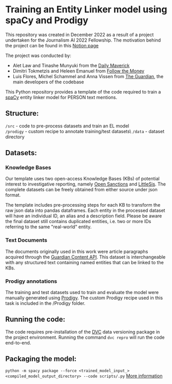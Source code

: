 # Training an Entity Linker model using spaCy and Prodigy 

This repository was created in December 2022 as a result of a project undertaken for the Journalism AI 2022 Fellowship. 
The motivation behind the project can be found in this [Notion page](https://www.notion.so/badwillhunting/Recognising-bad-actors-in-data-leaks-with-AI-19d40278356f4f3eb52d5d1678d14971)

The project was conducted by:
* Alet Law and Tinashe Munyuki from the [Daily Maverick](https://www.dailymaverick.co.za/)
* Dimitri Tokmetzis and Heleen Emanuel from [Follow the Money](https://www.ftm.eu/)
* Luis Flores, Michel Schammel and Anna Vissen from [The Guardian](https://www.theguardian.com/), the main developers of the codebase

This Python repository provides a template of the code required to train a [spaCy](https://spacy.io/) entity linker model for PERSON text mentions. 

## Structure:

`/src` - code to pre-process datasets and train an EL model\
`/prodigy` - custom recipe to annotate training/test datasets\ 
`/data` - dataset directory 

## Datasets: 

### Knowledge Bases 
Our template uses two open-access Knowledge Bases (KBs) of potential interest to investigative reporting, 
namely [Open Sanctions](https://www.opensanctions.org/) and [LittleSis](https://littlesis.org/home/dashboard).
The complete datasets can be freely obtained from either source under json format.

The template includes pre-processing steps for each KB to transform the raw json data into pandas dataframes. 
Each entity in the processed dataset will have an individual ID, an alias and a description field.
Please be aware the final dataset still contains duplicated entities, i.e. two or more IDs referring to the same "real-world" entity. 

### Text Documents 
The documents originally used in this work were article paragraphs acquired through the [Guardian Content API](https://open-platform.theguardian.com/).
This dataset is interchangeable with any structured text containing named entities that can be linked to the KBs. 

### Prodigy annotations 
The training and test datasets used to train and evaluate the model were manually generated using [Prodigy](https://prodi.gy/). 
The custom Prodigy recipe used in this task is included in the /Prodigy folder.  

## Running the code:

The code requires pre-installation of the [DVC](https://dvc.org/) data versioning package in the project environment.
Running the command `dvc repro` will run the code end-to-end. 

## Packaging the model:

`python -m spacy package --force <trained_model_input_> <compiled_model_output_directory> --code scripts/.py`
[More information](https://spacy.io/api/cli#package)



